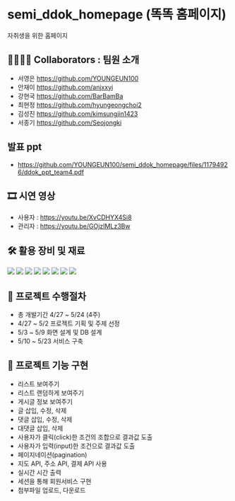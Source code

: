 # semi_ddok_homepage (똑똑 홈페이지)
자취생을 위한 홈페이지
## 👨‍👩‍👦‍👦 Collaborators : 팀원 소개
- 서영은 https://github.com/YOUNGEUN100
- 안재이 https://github.com/anjxxyi
- 강현국 https://github.com/BarBamBa
- 최현정 https://github.com/hyungeongchoi2
- 김성진 https://github.com/kimsungjin1423
- 서종기 https://github.com/Seojongki
## 발표 ppt
- https://github.com/YOUNGEUN100/semi_ddok_homepage/files/11794926/ddok_ppt_team4.pdf
## 🎞 시연 영상
- 사용자 : https://youtu.be/XvCDHYX4Si8
- 관리자 : https://youtu.be/GOjzIMLz3Bw
## 🛠 활용 장비 및 재료
<img src="https://img.shields.io/badge/html-0000?style=flat-square&logo=html&logoColor=0000"/>
<img src="https://img.shields.io/badge/css-0000?style=flat-square&logo=css&logoColor=0000"/>
<img src="https://img.shields.io/badge/JavaScript-0000?style=flat-square&logo=JavaScript&logoColor=0000"/>
<img src="https://img.shields.io/badge/jQuery-0000?style=flat-square&logo=jQuery&logoColor=0000"/>
<img src="https://img.shields.io/badge/Vue.js-0000?style=flat-square&logo=Vue.js&logoColor=0000"/>
<img src="https://img.shields.io/badge/Java-0000?style=flat-square&logo=Java&logoColor=0000"/>
<img src="https://img.shields.io/badge/MySql-0000?style=flat-square&logo=MySql&logoColor=0000"/>
<img src="https://img.shields.io/badge/SpringBoot-0000?style=flat-square&logo=SpringBoot&logoColor=0000"/>


## 📑 프로젝트 수행절차
- 총 개발기간 4/27 ~ 5/24 (4주)
- 4/27 ~ 5/2 프로젝트 기획 및 주제 선정
- 5/3 ~ 5/9 화면 설계 및 DB 설계
- 5/10 ~ 5/23 서비스 구축
## 📌 프로젝트 기능 구현
- 리스트 보여주기
- 리스트 랜덤하게 보여주기
- 게시글 정보 보여주기
- 글 삽입, 수정, 삭제
- 댓글 삽입, 수정, 삭제
- 대댓글 삽입, 삭제
- 사용자가 클릭(click)한 조건의 조합으로 결과값 도출
- 사용자가 입력(input)한 조건으로 결과값 도출
- 페이지네이션(pagination)
- 지도 API, 주소 API, 결제 API 사용
- 실시간 시간 출력
- 세션을 통해 회원서비스 구현
- 첨부파일 업로드, 다운로드
## 

